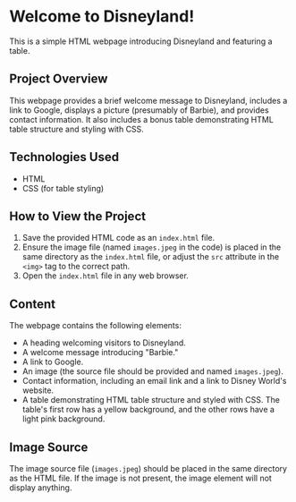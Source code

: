 # Welcome to Disneyland!

This is a simple HTML webpage introducing Disneyland and featuring a table.

## Project Overview

This webpage provides a brief welcome message to Disneyland, includes a link to Google, displays a picture (presumably of Barbie), and provides contact information. It also includes a bonus table demonstrating HTML table structure and styling with CSS.

## Technologies Used

*   HTML
*   CSS (for table styling)

## How to View the Project

1.  Save the provided HTML code as an `index.html` file.
2.  Ensure the image file (named `images.jpeg` in the code) is placed in the same directory as the `index.html` file, or adjust the `src` attribute in the `<img>` tag to the correct path.
3.  Open the `index.html` file in any web browser.

## Content

The webpage contains the following elements:

*   A heading welcoming visitors to Disneyland.
*   A welcome message introducing "Barbie."
*   A link to Google.
*   An image (the source file should be provided and named `images.jpeg`).
*   Contact information, including an email link and a link to Disney World's website.
*   A table demonstrating HTML table structure and styled with CSS. The table's first row has a yellow background, and the other rows have a light pink background.

## Image Source

The image source file (`images.jpeg`) should be placed in the same directory as the HTML file.  If the image is not present, the image element will not display anything.

